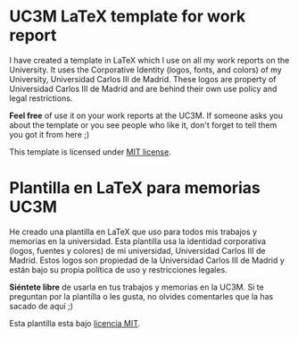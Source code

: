 # UC3M LaTeX template for work report
I have created a template in LaTeX which I use on all my work reports on the University. It uses the Corporative Identity (logos, fonts, and colors) of my  University, Universidad Carlos III de Madrid. These logos are property of Universidad Carlos III de Madrid and are behind their own use policy and legal restrictions.

**Feel free** of use it on your work reports at the UC3M. If someone asks you about the template or you see people who like it, don't forget to tell them you got it from here ;)

This template is licensed under [MIT license](https://github.com/tairosonloa/UC3M_work_report_latex_template/blob/master/LICENSE).

# Plantilla en LaTeX para memorias UC3M
He creado una plantilla en LaTeX que uso para todos mis trabajos y memorias en la universidad. Esta plantilla usa la identidad corporativa (logos, fuentes y colores) de mi universidad, Universidad Carlos III de Madrid. Estos logos son propiedad de la Universidad Carlos III de Madrid y están bajo su propia política de uso y restricciones legales.

**Siéntete libre** de usarla en tus trabajos y memorias en la UC3M. Si te preguntan por la plantilla o les gusta, no olvides comentarles que la has sacado de aquí ;)

Esta plantilla esta bajo [licencia MIT](https://github.com/tairosonloa/UC3M_work_report_latex_template/blob/master/LICENSE).
